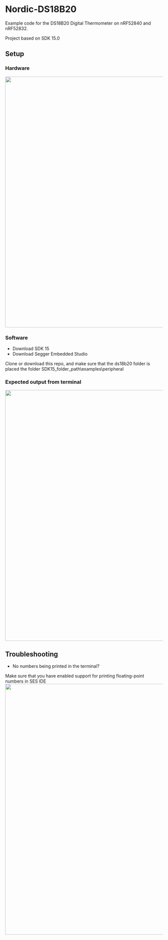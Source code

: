 # Nordic-DS18B20
Example code for the DS18B20 Digital Thermometer on nRF52840 and nRF52832.

Project based on SDK 15.0

## Setup
### Hardware

<img src="https://github.com/sigurdnev/Nordic-DS18B20/blob/master/nordic-ds18b20.jpg" width="800">

### Software
* Download SDK 15
* Download Segger Embedded Studio

Clone or download this repo, and make sure that the ds18b20 folder is placed the folder SDK15_folder_path\examples\peripheral

### Expected output from terminal
<img src="https://github.com/sigurdnev/Nordic-DS18B20/blob/master/debug_terminal_output.PNG" width="800">


## Troubleshooting
* No numbers being printed in the terminal?

Make sure that you have enabled support for printing floating-point numbers in SES IDE
<img src="https://github.com/sigurdnev/Nordic-DS18B20/blob/master/float_print_support_ses.PNG" width="800">



